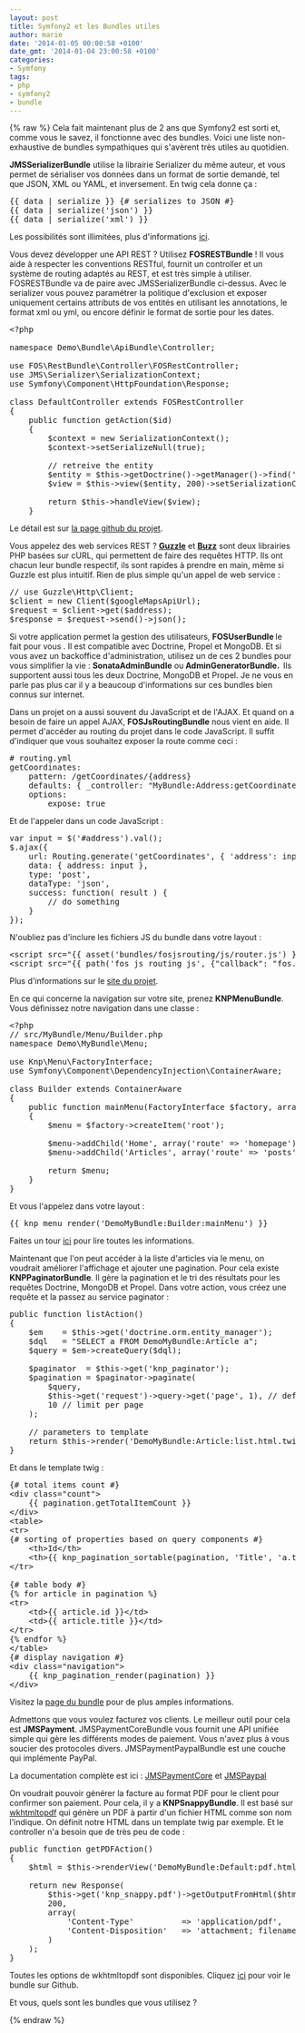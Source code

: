 ```yaml
---
layout: post
title: Symfony2 et les Bundles utiles
author: marie
date: '2014-01-05 00:00:58 +0100'
date_gmt: '2014-01-04 23:00:58 +0100'
categories:
- Symfony
tags:
- php
- symfony2
- bundle
---
```

{% raw %}
Cela fait maintenant plus de 2 ans que Symfony2 est sorti et, comme vous le savez, il fonctionne avec des bundles. Voici une liste non-exhaustive de bundles sympathiques qui s'avèrent très utiles au quotidien.

<!--more-->

<strong>JMSSerializerBundle</strong> utilise la librairie Serializer du même auteur, et vous permet de sérialiser vos données dans un format de sortie demandé, tel que JSON, XML ou YAML, et inversement. En twig cela donne ça :

<pre class="lang:default decode:true">{{ data | serialize }} {# serializes to JSON #}
{{ data | serialize('json') }}
{{ data | serialize('xml') }}</pre>
Les possibilités sont illimitées, plus d'informations <a href="http://jmsyst.com/bundles/JMSSerializerBundle" target="_blank">ici</a>.

Vous devez développer une API REST ? Utilisez <strong>FOSRESTBundle</strong> ! Il vous aide à respecter les conventions RESTful, fournit un controller et un système de routing adaptés au REST, et est très simple à utiliser. FOSRESTBundle va de paire avec JMSSerializerBundle ci-dessus. Avec le serializer vous pouvez paramétrer la politique d'exclusion et exposer uniquement certains attributs de vos entités en utilisant les annotations, le format xml ou yml, ou encore définir le format de sortie pour les dates.

<pre class="lang:default decode:true crayon-selected">&lt;?php

namespace Demo\Bundle\ApiBundle\Controller;

use FOS\RestBundle\Controller\FOSRestController;
use JMS\Serializer\SerializationContext;
use Symfony\Component\HttpFoundation\Response;

class DefaultController extends FOSRestController
{
    public function getAction($id)
    {
        $context = new SerializationContext();
        $context-&gt;setSerializeNull(true);

        // retreive the entity
        $entity = $this-&gt;getDoctrine()-&gt;getManager()-&gt;find('MyBundle:Entity', $id);
        $view = $this-&gt;view($entity, 200)-&gt;setSerializationContext($context);

        return $this-&gt;handleView($view);
    }</pre>
Le détail est sur <a href="https://github.com/FriendsOfSymfony/FOSRestBundle" target="_blank">la page github du projet</a>.

Vous appelez des web services REST ? <a href="https://github.com/guzzle/guzzle"><strong>Guzzle</strong></a> et <a href="https://github.com/kriswallsmith/Buzz"><strong>Buzz</strong></a> sont deux librairies PHP basées sur cURL, qui permettent de faire des requêtes HTTP. Ils ont chacun leur bundle respectif, ils sont rapides à prendre en main, même si Guzzle est plus intuitif. Rien de plus simple qu'un appel de web service :

<pre class="lang:default decode:true">// use Guzzle\Http\Client;
$client = new Client($googleMapsApiUrl);
$request = $client-&gt;get($address);
$response = $request-&gt;send()-&gt;json();</pre>
Si votre application permet la gestion des utilisateurs, <strong>FOSUserBundle </strong>le fait pour vous . Il est compatible avec Doctrine, Propel et MongoDB. Et si vous avez un backoffice d'administration, utilisez un de ces 2 bundles pour vous simplifier la vie : <strong> SonataAdminBundle</strong> ou<strong> AdminGeneratorBundle.  </strong>Ils supportent aussi tous les deux Doctrine, MongoDB et Propel. Je ne vous en parle pas plus car il y a beaucoup d'informations sur ces bundles bien connus sur internet.

Dans un projet on a aussi souvent du JavaScript et de l'AJAX. Et quand on a besoin de faire un appel AJAX, <strong>FOSJsRoutingBundle</strong> nous vient en aide. Il permet d'accéder au routing du projet dans le code JavaScript. Il suffit d'indiquer que vous souhaitez exposer la route comme ceci :

<pre class="lang:default decode:true"># routing.yml
getCoordinates:
    pattern: /getCoordinates/{address}
    defaults: { _controller: "MyBundle:Address:getCoordinates"}
    options:
        expose: true</pre>
Et de l'appeler dans un code JavaScript :

<pre class="lang:default decode:true">var input = $('#address').val();
$.ajax({
    url: Routing.generate('getCoordinates', { 'address': input }),
    data: { address: input },
    type: 'post',
    dataType: 'json',
    success: function( result ) {
        // do something
    }
});</pre>
N'oubliez pas d'inclure les fichiers JS du bundle dans votre layout :

<pre class="lang:default decode:true">&lt;script src="{{ asset('bundles/fosjsrouting/js/router.js') }}"&gt;&lt;/script&gt;
&lt;script src="{{ path('fos_js_routing_js', {"callback": "fos.Router.setData"}) }}"&gt;&lt;/script&gt;</pre>
Plus d'informations sur le <a href="https://github.com/FriendsOfSymfony/FOSJsRoutingBundle/blob/master/Resources/doc/README.markdown">site du projet</a>.

En ce qui concerne la navigation sur votre site, prenez <strong>KNPMenuBundle</strong>. Vous définissez notre navigation dans une classe :

<pre class="lang:default decode:true">&lt;?php
// src/MyBundle/Menu/Builder.php
namespace Demo\MyBundle\Menu;

use Knp\Menu\FactoryInterface;
use Symfony\Component\DependencyInjection\ContainerAware;

class Builder extends ContainerAware
{
    public function mainMenu(FactoryInterface $factory, array $options)
    {
        $menu = $factory-&gt;createItem('root');

        $menu-&gt;addChild('Home', array('route' =&gt; 'homepage'));
        $menu-&gt;addChild('Articles', array('route' =&gt; 'posts'))

        return $menu;
    }
}</pre>
Et vous l'appelez dans votre layout :

<pre class="lang:default decode:true">{{ knp_menu_render('DemoMyBundle:Builder:mainMenu') }}</pre>
Faites un tour <a href="https://github.com/KnpLabs/KnpMenuBundle/blob/master/Resources/doc/index.md#first-menu">ici</a> pour lire toutes les informations.

Maintenant que l'on peut accéder à la liste d'articles via le menu, on voudrait améliorer l'affichage et ajouter une pagination. Pour cela existe <strong>KNPPaginatorBundle</strong>. Il gère la pagination et le tri des résultats pour les requêtes Doctrine, MongoDB et Propel. Dans votre action, vous créez une requête et la passez au service paginator :

<pre class="lang:default decode:true">public function listAction()
{
    $em    = $this-&gt;get('doctrine.orm.entity_manager');
    $dql   = "SELECT a FROM DemoMyBundle:Article a";
    $query = $em-&gt;createQuery($dql);

    $paginator  = $this-&gt;get('knp_paginator');
    $pagination = $paginator-&gt;paginate(
        $query,
        $this-&gt;get('request')-&gt;query-&gt;get('page', 1), // default page number,
        10 // limit per page
    );

    // parameters to template
    return $this-&gt;render('DemoMyBundle:Article:list.html.twig', array('pagination' =&gt; $pagination));
}</pre>
Et dans le template twig :

<pre class="lang:default decode:true">{# total items count #}
&lt;div class="count"&gt;
    {{ pagination.getTotalItemCount }}
&lt;/div&gt;
&lt;table&gt;
&lt;tr&gt;
{# sorting of properties based on query components #}
    &lt;th&gt;Id&lt;/th&gt;
    &lt;th&gt;{{ knp_pagination_sortable(pagination, 'Title', 'a.title') }}&lt;/th&gt;
&lt;/tr&gt;

{# table body #}
{% for article in pagination %}
&lt;tr&gt;
    &lt;td&gt;{{ article.id }}&lt;/td&gt;
    &lt;td&gt;{{ article.title }}&lt;/td&gt;
&lt;/tr&gt;
{% endfor %}
&lt;/table&gt;
{# display navigation #}
&lt;div class="navigation"&gt;
    {{ knp_pagination_render(pagination) }}
&lt;/div&gt;</pre>
Visitez la <a href="https://github.com/KnpLabs/KnpPaginatorBundle">page du bundle</a> pour de plus amples informations.

Admettons que vous voulez facturez vos clients. Le meilleur outil pour cela est <strong>JMSPayment</strong>. JMSPaymentCoreBundle vous fournit une API unifiée simple qui gère les différents modes de paiement. Vous n'avez plus à vous soucier des protocoles divers. JMSPaymentPaypalBundle est une couche qui implémente PayPal.

La documentation complète est ici : <a href="http://jmsyst.com/bundles/JMSPaymentCoreBundle" target="_blank">JMSPaymentCore</a> et <a href="http://jmsyst.com/bundles/JMSPaymentPaypalBundle" target="_blank">JMSPaypal</a>

On voudrait pouvoir générer la facture au format PDF pour le client pour confirmer son paiement. Pour cela, il y a <strong>KNPSnappyBundle</strong>. Il est basé sur <a href="http://code.google.com/p/wkhtmltopdf/">wkhtmltopdf</a> qui génère un PDF à partir d'un fichier HTML comme son nom l'indique. On définit notre HTML dans un template twig par exemple. Et le controller n'a besoin que de très peu de code :

<pre class="lang:default decode:true">public function getPDFAction()
{
    $html = $this-&gt;renderView('DemoMyBundle:Default:pdf.html.twig');

    return new Response(
        $this-&gt;get('knp_snappy.pdf')-&gt;getOutputFromHtml($html, array('footer-center' =&gt; 'Page [page]/[topage]')),
        200,
        array(
            'Content-Type'          =&gt; 'application/pdf',
            'Content-Disposition'   =&gt; 'attachment; filename="file.pdf"'
        )
    );
}</pre>
Toutes les options de wkhtmltopdf sont disponibles. Cliquez <a href="https://github.com/KnpLabs/KnpSnappyBundle">ici</a> pour voir le bundle sur Github.

Et vous, quels sont les bundles que vous utilisez ?

{% endraw %}
